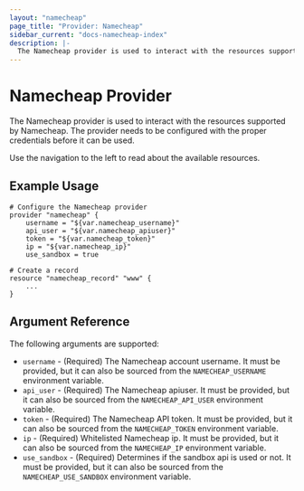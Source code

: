 ```yaml
---
layout: "namecheap"
page_title: "Provider: Namecheap"
sidebar_current: "docs-namecheap-index"
description: |-
  The Namecheap provider is used to interact with the resources supported by Namecheap. The provider needs to be configured with the proper credentials before it can be used.
---
```


# Namecheap Provider

The Namecheap provider is used to interact with the
resources supported by Namecheap. The provider needs to be configured
with the proper credentials before it can be used.

Use the navigation to the left to read about the available resources.

## Example Usage

```
# Configure the Namecheap provider
provider "namecheap" {
    username = "${var.namecheap_username}"
    api_user = "${var.namecheap_apiuser}"
    token = "${var.namecheap_token}"
    ip = "${var.namecheap_ip}"
    use_sandbox = true

# Create a record
resource "namecheap_record" "www" {
    ...
}
```

## Argument Reference

The following arguments are supported:

* `username` - (Required) The Namecheap account username. It must be provided, but it can also be sourced from the `NAMECHEAP_USERNAME` environment variable.
* `api_user` - (Required) The Namecheap apiuser. It must be provided, but it can also be sourced from the `NAMECHEAP_API_USER` environment variable.
* `token` - (Required) The Namecheap API token. It must be provided, but it can also be sourced from the `NAMECHEAP_TOKEN` environment variable.
* `ip` - (Required) Whitelisted Namecheap ip. It must be provided, but it can also be sourced from the `NAMECHEAP_IP` environment variable.
* `use_sandbox` - (Required) Determines if the sandbox api is used or not. It must be provided, but it can also be sourced from the `NAMECHEAP_USE_SANDBOX` environment variable.


